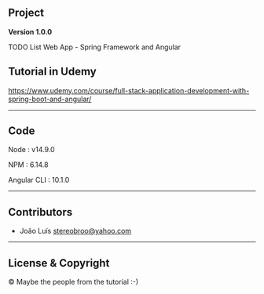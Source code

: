 ## Project

**Version 1.0.0**

TODO List Web App - Spring Framework and Angular

## Tutorial in Udemy

https://www.udemy.com/course/full-stack-application-development-with-spring-boot-and-angular/

---

## Code

Node : v14.9.0

NPM : 6.14.8

Angular CLI : 10.1.0

---

## Contributors

- João Luís <stereobroo@yahoo.com>

---

## License & Copyright

© Maybe the people from the tutorial :-)